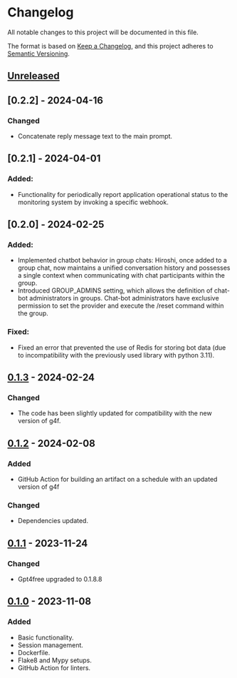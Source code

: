 # Changelog

All notable changes to this project will be documented in this file.

The format is based on [Keep a Changelog](https://keepachangelog.com/en/1.0.0/),
and this project adheres to [Semantic Versioning](https://semver.org/spec/v2.0.0.html).

## [Unreleased]

## [0.2.2] - 2024-04-16

### Changed

- Concatenate reply message text to the main prompt.

## [0.2.1] - 2024-04-01

### Added:
- Functionality for periodically report application operational status to the monitoring system by invoking a specific 
webhook.

## [0.2.0] - 2024-02-25

### Added:
- Implemented chatbot behavior in group chats: Hiroshi, once added to a group chat, now maintains a unified 
conversation history and possesses a single context when communicating with chat participants within the group.
- Introduced GROUP_ADMINS setting, which allows the definition of chat-bot administrators in groups. Chat-bot 
administrators have exclusive permission to set the provider and execute the /reset command within the group.

### Fixed:
- Fixed an error that prevented the use of Redis for storing bot data (due to incompatibility with the previously 
used library with python 3.11).


## [0.1.3] - 2024-02-24

### Changed

- The code has been slightly updated for compatibility with the new version of g4f.


## [0.1.2] - 2024-02-08

### Added 

- GitHub Action for building an artifact on a schedule with an updated version of g4f

### Changed

- Dependencies updated.


## [0.1.1] - 2023-11-24

### Changed

- Gpt4free upgraded to 0.1.8.8

## [0.1.0] - 2023-11-08

### Added

- Basic functionality.
- Session management.
- Dockerfile.
- Flake8 and Mypy setups.
- GitHub Action for linters.

[Unreleased]: https://github.com/s-nagaev/hiroshi/compare/v0.1.3...HEAD
[0.1.3]: https://github.com/s-nagaev/hiroshi/tree/v0.1.3
[0.1.2]: https://github.com/s-nagaev/hiroshi/tree/v0.1.2
[0.1.1]: https://github.com/s-nagaev/hiroshi/tree/v0.1.1
[0.1.0]: https://github.com/s-nagaev/hiroshi/tree/v0.1.0